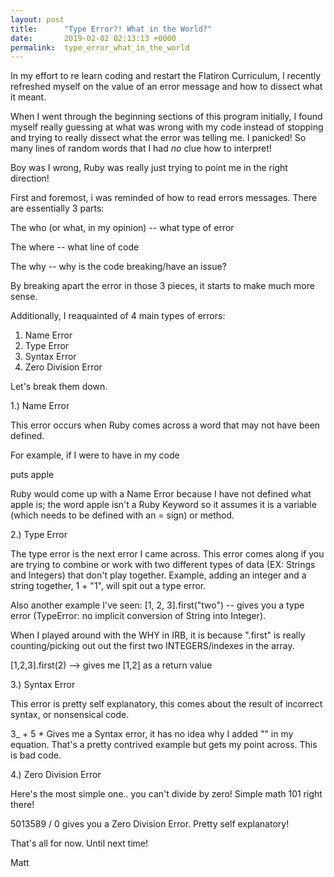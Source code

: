 ```yaml
---
layout: post
title:      "Type Error?! What in the World?"
date:       2019-02-02 02:13:13 +0000
permalink:  type_error_what_in_the_world
---
```


In my effort to re learn coding and restart the Flatiron Curriculum, I recently refreshed myself on the value of an error message and how to dissect what it meant.

When I went through the beginning sections of this program initially, I found myself really guessing at what was wrong with my code instead of stopping and trying to really dissect what the error was telling me. I panicked! So many lines of random words that I had *no* clue how to interpret! 

Boy was I wrong, Ruby was really just trying to point me in the right direction!

First and foremost, i was reminded of how to read errors messages. There are essentially 3 parts:

The who (or what, in my opinion) -- what type of error

The where -- what line of code

The why -- why is the code breaking/have an issue?

By breaking apart the error in those 3 pieces, it starts to make much more sense.

Additionally, I reaquainted of 4 main types of errors:

1. Name Error
2. Type Error
3. Syntax Error
4. Zero Division Error

Let's break them down.

1.) Name Error 

This error occurs when Ruby comes across a word that may not have been defined.

For example, if I were to have in my code 

puts apple

Ruby would come up with a Name Error because I have not defined what apple is; the word apple isn't a Ruby Keyword so it assumes it is a variable (which needs to be defined with an = sign) or method.

2.) Type Error

The type error is the next error I came across. This error comes along if you are trying to combine or work with two different types of data (EX: Strings and Integers) that don't play together. Example, adding an integer and a string together, 1 + "1", will spit out a type error.

Also another example I've seen: [1, 2, 3].first("two") -- gives you a type error (TypeError: no implicit conversion of String into Integer). 

When I played around with the WHY in IRB, it is because ".first" is really counting/picking out out the first two INTEGERS/indexes in the array.

[1,2,3].first(2) --> gives me [1,2] as a return value


3.) Syntax Error

This error is pretty self explanatory, this comes about the result of incorrect syntax, or nonsensical code.

3_ + 5 
*
Gives me a Syntax error, it has no idea why I added "" in my equation. That's a pretty contrived example but gets my point across. This is bad code.

4.) Zero Division Error

Here's the most simple one.. you can't divide by zero! Simple math 101 right there!

5013589 / 0 gives you a Zero Division Error. Pretty self explanatory!

That's all for now. Until next time!

Matt
